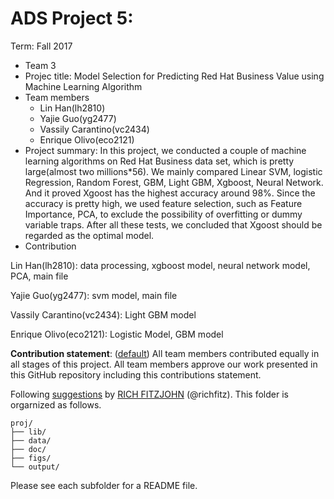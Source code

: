 # ADS Project 5: 

Term: Fall 2017

+ Team 3
+ Projec title: Model Selection for Predicting Red Hat Business Value using Machine Learning Algorithm
+ Team members
	+ Lin Han(lh2810)
	+ Yajie Guo(yg2477)
	+ Vassily Carantino(vc2434)
	+ Enrique Olivo(eco2121)
+ Project summary: In this project, we conducted a couple of machine learning algorithms on Red Hat Business data set, which is pretty large(almost two millions*56). We mainly compared Linear SVM, logistic Regression, Random Forest, GBM, Light GBM, Xgboost, Neural Network. And it proved Xgoost has the highest accuracy around 98%. Since the accuracy is pretty high, we used feature selection, such as Feature Importance, PCA, to exclude the possibility of overfitting or dummy variable traps. After all these tests, we concluded that Xgoost should be regarded as the optimal model.
+ Contribution

Lin Han(lh2810): data processing, xgboost model, neural network model, PCA, main file

Yajie Guo(yg2477): svm model, main file

Vassily Carantino(vc2434): Light GBM model

Enrique Olivo(eco2121): Logistic Model, GBM model

	
**Contribution statement**: ([default](doc/a_note_on_contributions.md)) All team members contributed equally in all stages of this project. All team members approve our work presented in this GitHub repository including this contributions statement. 

Following [suggestions](http://nicercode.github.io/blog/2013-04-05-projects/) by [RICH FITZJOHN](http://nicercode.github.io/about/#Team) (@richfitz). This folder is orgarnized as follows.

```
proj/
├── lib/
├── data/
├── doc/
├── figs/
└── output/
```

Please see each subfolder for a README file.
